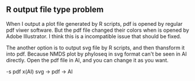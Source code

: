## R output file type problem
When I output a plot file generated by R scripts, pdf is opened by regular pdf viwer software. But the pdf file changed their colors when is opened by Adobe Illustrator. I think this is a incompatible issue that should be fixed.

The another option is to output svg file by R scripts, and then thansform it into pdf. Because NMDS plot by phyloseq in svg format can't be seen in AI directly. Open the pdf file in AI, and you can change it as you want.

-s
pdf x(AI)
svg -> pdf -> AI
